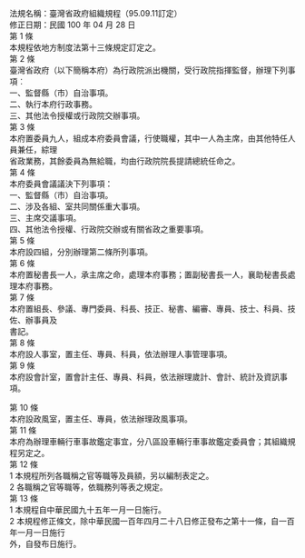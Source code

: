 法規名稱：臺灣省政府組織規程（95.09.11訂定）  
修正日期：民國 100 年 04 月 28 日  
第 1 條  
本規程依地方制度法第十三條規定訂定之。  
第 2 條  
臺灣省政府（以下簡稱本府）為行政院派出機關，受行政院指揮監督，辦理下列事項︰  
一、監督縣（市）自治事項。  
二、執行本府行政事務。  
三、其他法令授權或行政院交辦事項。  
第 3 條  
本府置委員九人，組成本府委員會議，行使職權，其中一人為主席，由其他特任人員兼任，綜理  
省政業務，其餘委員為無給職，均由行政院院長提請總統任命之。  
第 4 條  
本府委員會議議決下列事項：  
一、監督縣（市）自治事項。  
二、涉及各組、室共同關係重大事項。  
三、主席交議事項。  
四、其他法令授權、行政院交辦或有關省政之重要事項。  
第 5 條  
本府設四組，分別辦理第二條所列事項。  
第 6 條  
本府置秘書長一人，承主席之命，處理本府事務；置副秘書長一人，襄助秘書長處理本府事務。  
第 7 條  
本府置組長、參議、專門委員、科長、技正、秘書、編審、專員、技士、科員、技佐、辦事員及  
書記。  
第 8 條  
本府設人事室，置主任、專員、科員，依法辦理人事管理事項。  
第 9 條  
本府設會計室，置會計主任、專員、科員，依法辦理歲計、會計、統計及資訊事項。  


第 10 條  
本府設政風室，置主任、專員，依法辦理政風事項。  
第 11 條  
本府為辦理車輛行車事故鑑定事宜，分八區設車輛行車事故鑑定委員會；其組織規程另定之。  
第 12 條  
1 本規程所列各職稱之官等職等及員額，另以編制表定之。  
2 各職稱之官等職等，依職務列等表之規定。  
第 13 條  
1 本規程自中華民國九十五年一月一日施行。  
2 本規程修正條文，除中華民國一百年四月二十八日修正發布之第十一條，自一百年一月一日施行  
外，自發布日施行。  


